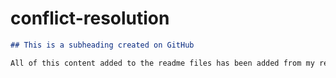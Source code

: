 # conflict-resolution

```md
## This is a subheading created on GitHub

All of this content added to the readme files has been added from my remote GitHub repository.
````

